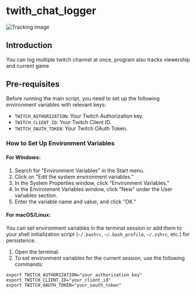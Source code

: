 # twith_chat_logger

![Tracking Image](https://fe7d-93-136-19-78.ngrok-free.app/image.png?repo=repository-name)
     
## Introduction

You can log multiple twitch channel at once, program also tracks viewership and current game

## Pre-requisites

Before running the main script, you need to set up the following environment variables with relevant keys:

- `TWITCH_AUTHORIZATION`: Your Twitch Authorization key.
- `TWITCH_CLIENT_ID`: Your Twitch Client ID.
- `TWITCH_OAUTH_TOKEN`: Your Twitch OAuth Token.

### How to Set Up Environment Variables

#### For Windows:

1. Search for "Environment Variables" in the Start menu.
2. Click on "Edit the system environment variables."
3. In the System Properties window, click "Environment Variables."
4. In the Environment Variables window, click "New" under the User variables section.
5. Enter the variable name and value, and click "OK."

#### For macOS/Linux:

You can set environment variables in the terminal session or add them to your shell initialization script (`~/.bashrc`, `~/.bash_profile`, `~/.zshrc`, etc.) for persistence.

1. Open the terminal.
2. To set environment variables for the current session, use the following commands:

```shell
export TWITCH_AUTHORIZATION="your_authorization_key"
export TWITCH_CLIENT_ID="your_client_id"
export TWITCH_OAUTH_TOKEN="your_oauth_token"
